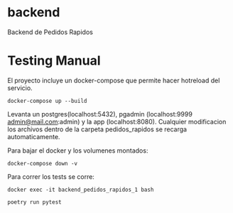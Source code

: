 # backend
Backend de Pedidos Rapidos

# Testing Manual
El proyecto incluye un docker-compose que permite hacer hotreload del servicio.

```shell
docker-compose up --build
```
Levanta un postgres(localhost:5432), pgadmin (localhost:9999 admin@mail.com:admin) y la app (localhost:8080).
Cualquier modificacion los archivos dentro de la carpeta pedidos_rapidos se recarga automaticamente.


Para bajar el docker y los volumenes montados:
```shell
docker-compose down -v
```

Para correr los tests se corre:

```
docker exec -it backend_pedidos_rapidos_1 bash
```
```
poetry run pytest
```

